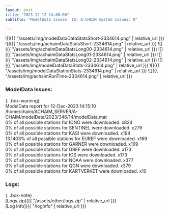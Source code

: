 ```yaml
---
layout: post
title: "2023-12-12 14:00:00"
subtitle: "ModelData Issues: 10; A-CHAIM System Issues: 0"

---
```


![]({{ "/assets/img/modelDataDataStatsShort-2334614.png" | relative_url }})
![]({{ "/assets/img/achaimDataStatsShort-2334614.png" | relative_url }})
![]({{ "/assets/img/achaimDataStatsLong00-2334614.png" | relative_url }})
![]({{ "/assets/img/achaimDataStatsLong01-2334614.png" | relative_url }})
![]({{ "/assets/img/achaimDataStatsLong02-2334614.png" | relative_url }})
![]({{ "/assets/img/modelDataDataStats-2334614.png" | relative_url }})
![]({{ "/assets/img/modelDataStationStats-2334614.png" | relative_url }})
![]({{ "/assets/img/achaimRunTime-2334614.png" | relative_url }})


### ModelData Issues:  
  
{: .box-warning}  
 ModelData report for 12-Dec-2023 14:15:10   
 /home/chaim/ACHAIM_SERVER/A-CHAIM/modelData/2023/346/14/modelData.mat   
 0% of all possible stations for IONO were downloaded. x824   
 0% of all possible stations for SENTINEL were downloaded. x279   
 0% of all possible stations for KASI were downloaded. x194   
 13.1403% of all possible stations for EUREF were downloaded. x169   
 0% of all possible stations for GARNER were downloaded. x169   
 0% of all possible stations for GREF were downloaded. x173   
 0% of all possible stations for IGS were downloaded. x173   
 0% of all possible stations for NOAA were downloaded. x377   
 0% of all possible stations for QGN were downloaded. x379   
 0% of all possible stations for KARTVERKET were downloaded. x10   
  


### Logs:  
  
{: .box-note}  
[Logs.zip]({{ "/assets/other/logs.zip" | relative_url }})  
[Log Info]({{ "/logInfo" | relative_url }})  
